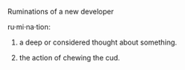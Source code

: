 Ruminations of a new developer

ru·mi·na·tion:

1. a deep or considered thought about something.

2. the action of chewing the cud.